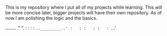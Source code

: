 This is my repository where I put all of my projects while learning.
This will be more concise later, bigger projects will have their own repository. As of now I am polishing the logic and the basics.

   __.......__
 ."           ".
:               :
:               :
 `.._________..'
      :   :
      :   :
      :   :
      `...'
